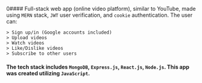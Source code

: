 0#### Full-stack web app (online video platform), similar to YouTube, made using `MERN` stack, `JWT` user verification, and `cookie` authentication. The user can:
```
> Sign up/in (Google accounts included)
> Upload videos
> Watch videos
> Like/Dislike videos
> Subscribe to other users
```
#### The tech stack includes `MongoDB`, `Express.js`, `React.js`, `Node.js`. This app was created utilizing `JavaScript`.
